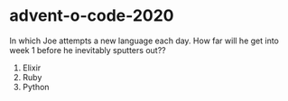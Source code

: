# advent-o-code-2020

In which Joe attempts a new language each day. How far will he get into week 1 before he inevitably sputters out??

1. Elixir
2. Ruby
3. Python
